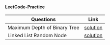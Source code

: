 #### LeetCode-Practice
| Questions | Link |
| - | - |
| Maximum Depth of Binary Tree | [solution](December/day1) |
| Linked List Random Node | [solution](December/day2) |
